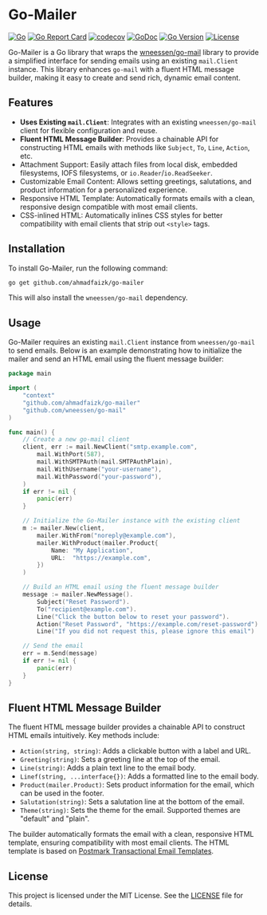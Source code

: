 # Go-Mailer
[![Go](https://github.com/ahmadfaizk/go-mailer/actions/workflows/ci.yml/badge.svg)](https://github.com/ahmadfaizk/go-mailer/actions/workflows/ci.yml)
[![Go Report Card](https://goreportcard.com/badge/github.com/ahmadfaizk/go-mailer)](https://goreportcard.com/report/github.com/ahmadfaizk/go-mailer)
[![codecov](https://codecov.io/gh/ahmadfaizk/go-mailer/graph/badge.svg?token=7tbSVRaD4b)](https://codecov.io/gh/ahmadfaizk/go-mailer)
[![GoDoc](https://pkg.go.dev/badge/github.com/ahmadfaizk/go-mailer)](https://pkg.go.dev/github.com/ahmadfaizk/go-mailer)
[![Go Version](https://img.shields.io/github/go-mod/go-version/ahmadfaizk/go-mailer)](https://golang.org/doc/devel/release.html)
[![License](https://img.shields.io/badge/license-MIT-blue.svg)](LICENSE)

Go-Mailer is a Go library that wraps the [wneessen/go-mail](https://github.com/wneessen/go-mail) library to provide a simplified interface for sending emails using an existing `mail.Client` instance. This library enhances `go-mail` with a fluent HTML message builder, making it easy to create and send rich, dynamic email content.

## Features
- **Uses Existing `mail.Client`**: Integrates with an existing `wneessen/go-mail` client for flexible configuration and reuse.
- **Fluent HTML Message Builder**: Provides a chainable API for constructing HTML emails with methods like `Subject`, `To`, `Line`, `Action`, etc.
- Attachment Support: Easily attach files from local disk, embedded filesystems, IOFS filesystems, or `io.Reader`/`io.ReadSeeker`.
- Customizable Email Content: Allows setting greetings, salutations, and product information for a personalized experience.
- Responsive HTML Template: Automatically formats emails with a clean, responsive design compatible with most email clients.
- CSS-inlined HTML: Automatically inlines CSS styles for better compatibility with email clients that strip out `<style>` tags.

## Installation
To install Go-Mailer, run the following command:

```bash
go get github.com/ahmadfaizk/go-mailer
```

This will also install the `wneessen/go-mail` dependency.

## Usage
Go-Mailer requires an existing `mail.Client` instance from `wneessen/go-mail` to send emails. Below is an example demonstrating how to initialize the mailer and send an HTML email using the fluent message builder:

```go
package main

import (
    "context"
    "github.com/ahmadfaizk/go-mailer"
    "github.com/wneessen/go-mail"
)

func main() {
    // Create a new go-mail client
    client, err := mail.NewClient("smtp.example.com",
        mail.WithPort(587),
        mail.WithSMTPAuth(mail.SMTPAuthPlain),
        mail.WithUsername("your-username"),
        mail.WithPassword("your-password"),
    )
    if err != nil {
        panic(err)
    }

    // Initialize the Go-Mailer instance with the existing client
    m := mailer.New(client,
        mailer.WithFrom("noreply@example.com"),
        mailer.WithProduct(mailer.Product{
            Name: "My Application",
            URL:  "https://example.com",
        })
    )

    // Build an HTML email using the fluent message builder
    message := mailer.NewMessage().
        Subject("Reset Password").
        To("recipient@example.com").
        Line("Click the button below to reset your password").
        Action("Reset Password", "https://example.com/reset-password").
        Line("If you did not request this, please ignore this email")

    // Send the email
    err = m.Send(message)
    if err != nil {
        panic(err)
    }
}
```

## Fluent HTML Message Builder
The fluent HTML message builder provides a chainable API to construct HTML emails intuitively. Key methods include:

- `Action(string, string)`: Adds a clickable button with a label and URL.
- `Greeting(string)`: Sets a greeting line at the top of the email.
- `Line(string)`: Adds a plain text line to the email body.
- `Linef(string, ...interface{})`: Adds a formatted line to the email body.
- `Product(mailer.Product)`: Sets product information for the email, which can be used in the footer.
- `Salutation(string)`: Sets a salutation line at the bottom of the email.
- `Theme(string)`: Sets the theme for the email. Supported themes are "default" and "plain".

The builder automatically formats the email with a clean, responsive HTML template, ensuring compatibility with most email clients.
The HTML template is based on [Postmark Transactional Email Templates](https://github.com/ActiveCampaign/postmark-templates).

## License
This project is licensed under the MIT License. See the [LICENSE](LICENSE) file for details.